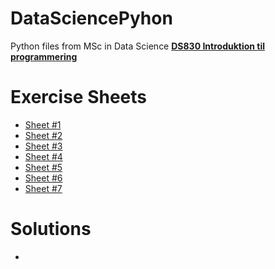 # DataSciencePyhon
Python files from MSc in Data Science 
**<a href="https://odin.sdu.dk/sitecore/index.php?a=fagbesk&id=137564&lang=da" target="_blank">DS830 Introduktion til programmering</a>**

# Exercise Sheets
- <a href="/Exercise_Sheets/Exercise_Set_1.pdf" target="_blank">Sheet #1</a>
- <a href="/Exercise_Sheets/Exercise_Set_2.pdf" target="_blank">Sheet #2</a>
- <a href="/Exercise_Sheets/Exercise_Set_3.pdf" target="_blank">Sheet #3</a>
- <a href="/Exercise_Sheets/Exercise_Set_4.pdf" target="_blank">Sheet #4</a>
- <a href="/Exercise_Sheets/Exercise_Set_5.pdf" target="_blank">Sheet #5</a>
- <a href="/Exercise_Sheets/Exercise_Set_6.pdf" target="_blank">Sheet #6</a>
- <a href="/Exercise_Sheets/Exercise_Set_17.pdf" target="_blank">Sheet #7</a>

# Solutions
- 
